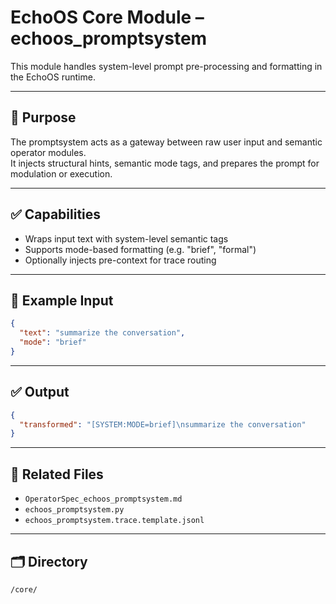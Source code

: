 
# EchoOS Core Module – echoos_promptsystem

This module handles system-level prompt pre-processing and formatting in the EchoOS runtime.

---

## 🧠 Purpose

The promptsystem acts as a gateway between raw user input and semantic operator modules.  
It injects structural hints, semantic mode tags, and prepares the prompt for modulation or execution.

---

## ✅ Capabilities

- Wraps input text with system-level semantic tags
- Supports mode-based formatting (e.g. "brief", "formal")
- Optionally injects pre-context for trace routing

---

## 🧪 Example Input

```json
{
  "text": "summarize the conversation",
  "mode": "brief"
}
```

---

## ✅ Output

```json
{
  "transformed": "[SYSTEM:MODE=brief]\nsummarize the conversation"
}
```

---

## 📄 Related Files

- `OperatorSpec_echoos_promptsystem.md`
- `echoos_promptsystem.py`
- `echoos_promptsystem.trace.template.jsonl`

---

## 🗂 Directory

`/core/`
